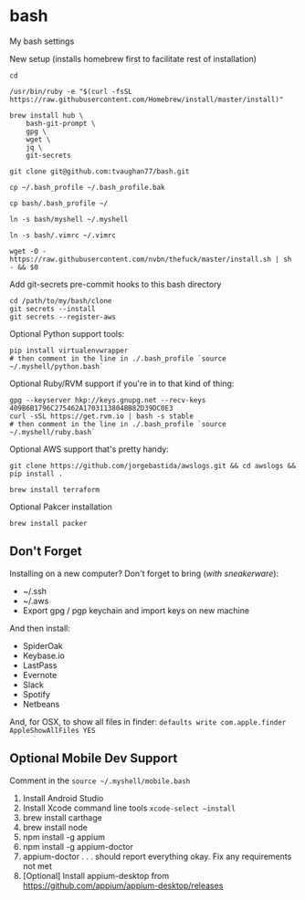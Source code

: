 # bash
My bash settings

New setup (installs homebrew first to facilitate rest of installation)
```
cd

/usr/bin/ruby -e "$(curl -fsSL https://raw.githubusercontent.com/Homebrew/install/master/install)"

brew install hub \
    bash-git-prompt \
    gpg \
    wget \
    jq \
    git-secrets

git clone git@github.com:tvaughan77/bash.git

cp ~/.bash_profile ~/.bash_profile.bak

cp bash/.bash_profile ~/

ln -s bash/myshell ~/.myshell

ln -s bash/.vimrc ~/.vimrc

wget -O - https://raw.githubusercontent.com/nvbn/thefuck/master/install.sh | sh - && $0
```

Add git-secrets pre-commit hooks to this bash directory
```
cd /path/to/my/bash/clone
git secrets --install
git secrets --register-aws
```

Optional Python support tools:
```
pip install virtualenvwrapper
# then comment in the line in ./.bash_profile `source ~/.myshell/python.bash`
```

Optional Ruby/RVM support if you're in to that kind of thing:
```
gpg --keyserver hkp://keys.gnupg.net --recv-keys 409B6B1796C275462A1703113804BB82D39DC0E3
curl -sSL https://get.rvm.io | bash -s stable
# then comment in the line in ./.bash_profile `source ~/.myshell/ruby.bash`
```

Optional AWS support that's pretty handy:
```
git clone https://github.com/jorgebastida/awslogs.git && cd awslogs && pip install .

brew install terraform
```

Optional Pakcer installation
```
brew install packer
```

## Don't Forget
Installing on a new computer?  Don't forget to bring (*with sneakerware*):

* ~/.ssh
* ~/.aws
* Export gpg / pgp keychain and import keys on new machine

And then install:
* SpiderOak
* Keybase.io
* LastPass
* Evernote
* Slack
* Spotify
* Netbeans

And, for OSX, to show all files in finder: `defaults write com.apple.finder AppleShowAllFiles YES`

## Optional Mobile Dev Support
Comment in the `source ~/.myshell/mobile.bash`
1. Install Android Studio
2. Install Xcode command line tools `xcode-select —install`
3. brew install carthage
4. brew install node
5. npm install -g appium
6. npm install -g appium-doctor
7. appium-doctor  . . . should report everything okay.  Fix any requirements not met
8. [Optional] Install appium-desktop from https://github.com/appium/appium-desktop/releases
